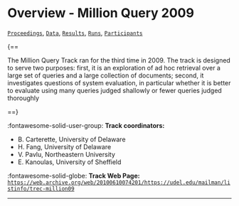 # Overview - Million Query 2009

[`Proceedings`](./proceedings.md), [`Data`](./data.md), [`Results`](./results.md), [`Runs`](./runs.md), [`Participants`](./participants.md)

{==

The Million Query Track ran for the third time in 2009. The track is designed to serve two purposes: first, it is an exploration of ad hoc retrieval over a large set of queries and a large collection of documents; second, it investigates questions of system evaluation, in particular whether it is better to evaluate using many queries judged shallowly or fewer queries judged thoroughly

==}

:fontawesome-solid-user-group: **Track coordinators:**

- B. Carterette, University of Delaware 
- H. Fang, University of Delaware 
- V. Pavlu, Northeastern University 
- E. Kanoulas, University of Sheffield 

:fontawesome-solid-globe: **Track Web Page:** [`https://web.archive.org/web/20100610074201/https://udel.edu/mailman/listinfo/trec-million09`](https://web.archive.org/web/20100610074201/https://udel.edu/mailman/listinfo/trec-million09) 

---

